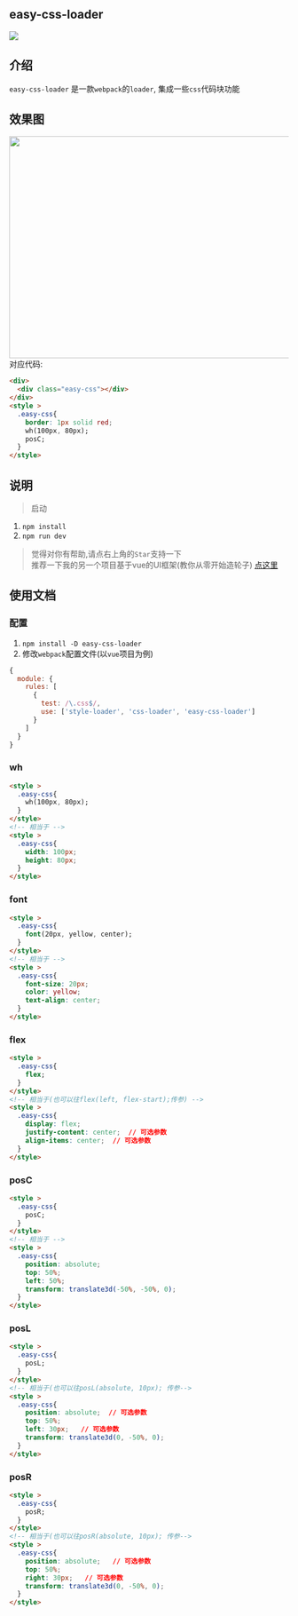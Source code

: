 ## easy-css-loader

![](https://img.shields.io/badge/easy--css--loader-1.0.0-blue.svg)


## 介绍

`easy-css-loader` 是一款`webpack`的`loader`, 集成一些`css`代码块功能

 
## 效果图

<img src="http://ww1.sinaimg.cn/mw690/b44313e1gy1fyz3zjbwjkj20tn0kn404.jpg" width="600" height="400"/>
对应代码:</br>

```html
<div>
  <div class="easy-css"></div>
</div>
<style >
  .easy-css{
    border: 1px solid red;
    wh(100px, 80px);
    posC;
  }
</style>
```

## 说明
>启动
1. `npm install`
2. `npm run dev`
> 觉得对你有帮助,请点右上角的`Star`支持一下</br>
> 推荐一下我的另一个项目基于vue的UI框架(教你从零开始造轮子) [点这里](https://github.com/liuyangjike/vue-console)

## 使用文档
### 配置

1. `npm install -D easy-css-loader`
2. 修改`webpack`配置文件(以`vue`项目为例)
```js
{
  module: {
    rules: [
      {
        test: /\.css$/,
        use: ['style-loader', 'css-loader', 'easy-css-loader']
      }
    ]
  }
}
```

### wh

```html
<style >
  .easy-css{
    wh(100px, 80px);
  }
</style>
<!-- 相当于 -->
<style >
  .easy-css{
    width: 100px;
    height: 80px;
  }
</style>
```

### font

```html
<style >
  .easy-css{
    font(20px, yellow, center);
  }
</style>
<!-- 相当于 -->
<style >
  .easy-css{
    font-size: 20px;
    color: yellow;
    text-align: center;
  }
</style>
```


### flex

```html
<style >
  .easy-css{
    flex;  
  }
</style>
<!-- 相当于(也可以往flex(left, flex-start);传参) -->
<style >
  .easy-css{
    display: flex;
    justify-content: center;  // 可选参数
    align-items: center;  // 可选参数
  }
</style>
```



### posC

```html
<style >
  .easy-css{
    posC;
  }
</style>
<!-- 相当于 -->
<style >
  .easy-css{
    position: absolute;
    top: 50%;
    left: 50%;
    transform: translate3d(-50%, -50%, 0);
  }
</style>
```


### posL

```html
<style >
  .easy-css{
    posL;
  }
</style>
<!-- 相当于(也可以往posL(absolute, 10px); 传参-->
<style >
  .easy-css{
    position: absolute;  // 可选参数
    top: 50%;
    left: 30px;   // 可选参数
    transform: translate3d(0, -50%, 0);
  }
</style>
```


### posR

```html
<style >
  .easy-css{
    posR;
  }
</style>
<!-- 相当于(也可以往posR(absolute, 10px); 传参-->
<style >
  .easy-css{
    position: absolute;   // 可选参数
    top: 50%;
    right: 30px;   // 可选参数
    transform: translate3d(0, -50%, 0);
  }
</style>
```



